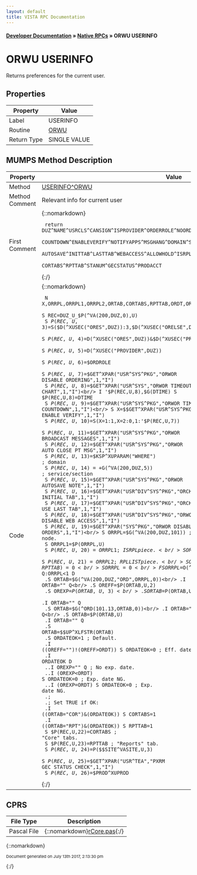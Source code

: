 ```yaml
---
layout: default
title: VISTA RPC Documentation
---
```


#### [Developer Documentation](../index) &#187; [Native RPCs](TableOfContents) &#187; ORWU USERINFO<br/>
# ORWU USERINFO

Returns preferences for the current user.

## Properties

Property | Value
--- | ---
Label | USERINFO
Routine | [ORWU](http://code.osehra.org/dox/Routine_ORWU_source.html)
Return Type | SINGLE VALUE




## MUMPS Method Description

Property | Value
--- | ---
Method | [USERINFO^ORWU](http://code.osehra.org/dox/Routine_ORWU_source.html)
Method Comment | Relevant info for current user
First Comment | {::nomarkdown}<pre><code> return DUZ^NAME^USRCLS^CANSIGN^ISPROVIDER^ORDERROLE^NOORDER^DTIME^<br/>        COUNTDOWN^ENABLEVERIFY^NOTIFYAPPS^MSGHANG^DOMAIN^SERVICE^<br/>        AUTOSAVE^INITTAB^LASTTAB^WEBACCESS^ALLOWHOLD^ISRPL^RPLLIST^<br/>        CORTABS^RPTTAB^STANUM^GECSTATUS^PRODACCT</code></pre>{:/}
Code | {::nomarkdown}<pre><code> N X,ORRPL,ORRPL1,ORRPL2,ORTAB,CORTABS,RPTTAB,ORDT,OREFF,OREXP,ORDATEOK<br/> S REC=DUZ_U_$P(^VA(200,DUZ,0),U)<br/> S $P(REC,U,3)=$S($D(^XUSEC("ORES",DUZ)):3,$D(^XUSEC("ORELSE",DUZ)):2,$D(^XUSEC("OREMAS",DUZ)):1,1:0)<br/> S $P(REC,U,4)=$D(^XUSEC("ORES",DUZ))&$D(^XUSEC("PROVIDER",DUZ))<br/> S $P(REC,U,5)=$D(^XUSEC("PROVIDER",DUZ))<br/> S $P(REC,U,6)=$$ORDROLE<br/> S $P(REC,U,7)=$$GET^XPAR("USR^SYS^PKG","ORWOR DISABLE ORDERING",1,"I")<br/> S $P(REC,U,8)=$$GET^XPAR("USR^SYS","ORWOR TIMEOUT CHART",1,"I")<br/> I '$P(REC,U,8),$G(DTIME) S $P(REC,U,8)=DTIME<br/> S $P(REC,U,9)=$$GET^XPAR("USR^SYS^PKG","ORWOR TIMEOUT COUNTDOWN",1,"I")<br/> S X=$$GET^XPAR("USR^SYS^PKG","ORWOR ENABLE VERIFY",1,"I")<br/> S $P(REC,U,10)=$S(X=1:1,X=2:0,1:'$P(REC,U,7))<br/> S $P(REC,U,11)=$$GET^XPAR("USR^SYS^PKG","ORWOR BROADCAST MESSAGES",1,"I")<br/> S $P(REC,U,12)=$$GET^XPAR("USR^SYS^PKG","ORWOR AUTO CLOSE PT MSG",1,"I")<br/> S $P(REC,U,13)=$$KSP^XUPARAM("WHERE")  ; domain<br/> S $P(REC,U,14)=+$G(^VA(200,DUZ,5))     ; service/section<br/> S $P(REC,U,15)=$$GET^XPAR("USR^SYS^PKG","ORWOR AUTOSAVE NOTE",1,"I")<br/> S $P(REC,U,16)=$$GET^XPAR("USR^DIV^SYS^PKG","ORCH INITIAL TAB",1,"I")<br/> S $P(REC,U,17)=$$GET^XPAR("USR^DIV^SYS^PKG","ORCH USE LAST TAB",1,"I")<br/> S $P(REC,U,18)=$$GET^XPAR("USR^DIV^SYS^PKG","ORWOR DISABLE WEB ACCESS",1,"I")<br/> S $P(REC,U,19)=$$GET^XPAR("SYS^PKG","ORWOR DISABLE HOLD ORDERS",1,"I")<br/> S ORRPL=$G(^VA(200,DUZ,101))           ; RPL node.<br/> S ORRPL1=$P(ORRPL,U)<br/> S $P(REC,U,20)=ORRPL1                  ; ISRPL piece.<br/> S ORRPL2=$P(ORRPL,U,2)<br/> S $P(REC,U,21)=ORRPL2                  ; RPLLIST piece.<br/> S ORDT=DT                              ; Today.<br/> S (CORTABS,RPTTAB)=0<br/> S ORRPL=0<br/> F  S ORRPL=$O(^VA(200,DUZ,"ORD",ORRPL)) Q:ORRPL<1  D<br/> .S ORTAB=$G(^VA(200,DUZ,"ORD",ORRPL,0))<br/> .I ORTAB="" Q<br/> .S OREFF=$P(ORTAB,U,2)<br/> .S OREXP=$P(ORTAB,U,3)<br/> .S ORTAB=$P(ORTAB,U)<br/> .I ORTAB="" Q<br/> .S ORTAB=$G(^ORD(101.13,ORTAB,0))<br/> .I ORTAB="" Q<br/> .S ORTAB=$P(ORTAB,U)<br/> .I ORTAB="" Q<br/> .S ORTAB=$$UP^XLFSTR(ORTAB)<br/> .S ORDATEOK=1                             ; Default.<br/> .I ((OREFF="")!(OREFF>ORDT)) S ORDATEOK=0 ; Eff. date NG.<br/> .I ORDATEOK  D<br/> ..I OREXP="" Q                            ; No exp. date.<br/> ..I (OREXP<ORDT) S ORDATEOK=0             ; Exp. date NG.<br/> ..I (OREXP=ORDT) S ORDATEOK=0             ; Exp. date NG.<br/> .;<br/> .; Set TRUE if OK:<br/> .I ((ORTAB="COR")&(ORDATEOK)) S CORTABS=1<br/> .I ((ORTAB="RPT")&(ORDATEOK)) S RPTTAB=1<br/> S $P(REC,U,22)=CORTABS                 ; "Core" tabs.<br/> S $P(REC,U,23)=RPTTAB                  ; "Reports" tab.<br/> S $P(REC,U,24)=$P($$SITE^VASITE,U,3)<br/> S $P(REC,U,25)=$$GET^XPAR("USR^TEA","PXRM GEC STATUS CHECK",1,"I")<br/> S $P(REC,U,26)=$$PROD^XUPROD</code></pre>{:/}



## CPRS

File Type | Description
--- | ---
Pascal File | {::nomarkdown}<a href="https://github.com/OSEHRA/VistA/blob/master/Packages/Order%20Entry%20Results%20Reporting/CPRS/CPRS-Chart/rCore.pas">rCore.pas</a>{:/}

{::nomarkdown} <br/><p style="font-size: 11px">Document generated on July 13th 2017, 2:13:30 pm</p>{:/}